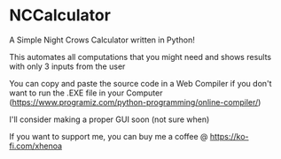 # NCCalculator
A Simple Night Crows Calculator written in Python!

This automates all computations that you might need and shows results with only 3 inputs from the user

You can copy and paste the source code in a Web Compiler if you don't want to run the .EXE file in your Computer (https://www.programiz.com/python-programming/online-compiler/)

I'll consider making a proper GUI soon (not sure when)

If you want to support me, you can buy me a coffee @ https://ko-fi.com/xhenoa

